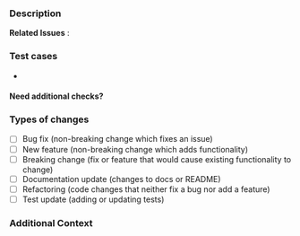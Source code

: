 ### Description
<!--- 변경 사항에 대한 정보 기재 -->

**Related Issues** : <!--- 관련 이슈에 대한 링크가 있다면 함께 기재 -->

### Test cases
<!-- 필요시 변경에 대한 테스트 케이스 명시 -->
-
 
#### Need additional checks?
<!-- 추가적인 영향도나 테스트 환경에 대해 기재 -->

 ### Types of changes
<!--- 타입에 따라 x로 기재 -->
- [ ] Bug fix (non-breaking change which fixes an issue)
- [ ] New feature (non-breaking change which adds functionality)
- [ ] Breaking change (fix or feature that would cause existing functionality to change)
- [ ] Documentation update (changes to docs or README)
- [ ] Refactoring (code changes that neither fix a bug nor add a feature)
- [ ] Test update (adding or updating tests)

### Additional Context
<!-- 추가로 설명해야하는 부분이 있다면 기재 -->
 
